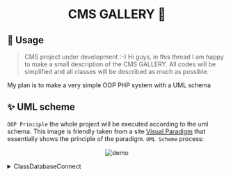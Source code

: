 <h1 align="center">CMS GALLERY 👋</h1>

## 🚀 Usage
>CMS project under development :-)
Hi guys, in this thread I am happy to make a small description of the CMS GALLERY. All codes will be simplified and all classes will be described as much as possible.

My plan is to make a very simple OOP PHP system with a UML schema
 
## ✨ UML scheme 

`OOP Principle` the whole project will be executed according to the uml schema. This image is friendly taken from a site [Visual Paradigm](https://www.visual-paradigm.com/guide/uml-unified-modeling-language/what-is-class-diagram/) that essentially shows the principle of the paradigm. `UML Scheme` process:

<p align="center">
  <img width="700" align="center" src="https://cdn-images.visual-paradigm.com/guide/uml/what-is-class-diagram/what-is-class-diagram.png" alt="demo"/>
</p>

<details>
  <summary>ClassDatabaseConnect</summary>
 
  <img align="center" src="https://raw.githubusercontent.com/morpheus11/CMS_GALLERY/main/lib/Classes/ClassConnectDB/ClassDatabaseConnect.jpg" alt="ClassDatabaseConnect"/>
  
  Spoiler text. Note that it's important to have a space after the summary tag. You should be able to write any markdown you want inside the `<details>` tag... just make sure you close `<details>` afterward.
  
  ```javascript
  console.log("I'm a code block!");
  ```
  
</details>
